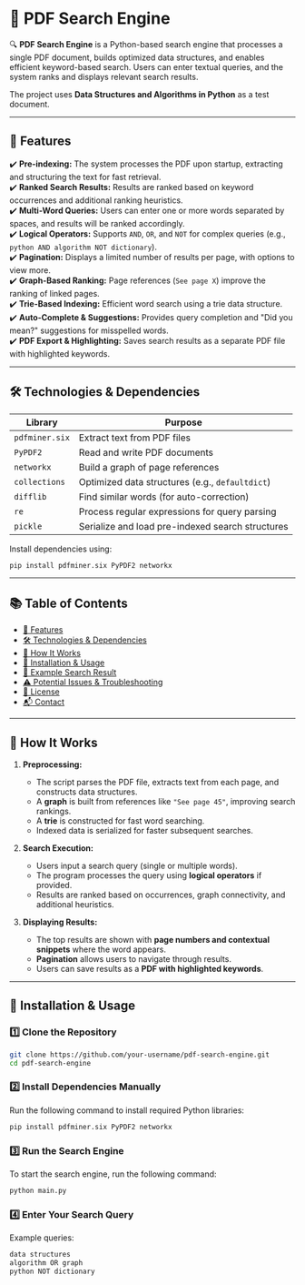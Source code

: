 # 📄 PDF Search Engine  

🔍 **PDF Search Engine** is a Python-based search engine that processes a single PDF document, builds optimized data structures, and enables efficient keyword-based search. Users can enter textual queries, and the system ranks and displays relevant search results.  

The project uses **Data Structures and Algorithms in Python** as a test document.  

---

## 🚀 Features
✔️ **Pre-indexing:** The system processes the PDF upon startup, extracting and structuring the text for fast retrieval.  
✔️ **Ranked Search Results:** Results are ranked based on keyword occurrences and additional ranking heuristics.  
✔️ **Multi-Word Queries:** Users can enter one or more words separated by spaces, and results will be ranked accordingly.  
✔️ **Logical Operators:** Supports `AND`, `OR`, and `NOT` for complex queries (e.g., `python AND algorithm NOT dictionary`).  
✔️ **Pagination:** Displays a limited number of results per page, with options to view more.  
✔️ **Graph-Based Ranking:** Page references (`See page X`) improve the ranking of linked pages.  
✔️ **Trie-Based Indexing:** Efficient word search using a trie data structure.  
✔️ **Auto-Complete & Suggestions:** Provides query completion and "Did you mean?" suggestions for misspelled words.  
✔️ **PDF Export & Highlighting:** Saves search results as a separate PDF file with highlighted keywords.  

---

## 🛠 Technologies & Dependencies
| Library       | Purpose |
|--------------|---------|
| `pdfminer.six`  | Extract text from PDF files |
| `PyPDF2`        | Read and write PDF documents |
| `networkx`      | Build a graph of page references |
| `collections`   | Optimized data structures (e.g., `defaultdict`) |
| `difflib`       | Find similar words (for auto-correction) |
| `re`            | Process regular expressions for query parsing |
| `pickle`        | Serialize and load pre-indexed search structures |

Install dependencies using:
```sh
pip install pdfminer.six PyPDF2 networkx
```
---

## 📚 Table of Contents
- [🚀 Features](#-features)  
- [🛠 Technologies & Dependencies](#-technologies--dependencies)  
- [📖 How It Works](#-how-it-works)  
- [🔧 Installation & Usage](#-installation--usage)  
- [📌 Example Search Result](#-example-search-result)  
- [⚠️ Potential Issues & Troubleshooting](#-potential-issues--troubleshooting)  
- [📜 License](#-license)  
- [📬 Contact](#-contact) 

---

## 📖 How It Works
1. **Preprocessing:**  
   - The script parses the PDF file, extracts text from each page, and constructs data structures.  
   - A **graph** is built from references like `"See page 45"`, improving search rankings.  
   - A **trie** is constructed for fast word searching.  
   - Indexed data is serialized for faster subsequent searches.  

2. **Search Execution:**  
   - Users input a search query (single or multiple words).  
   - The program processes the query using **logical operators** if provided.  
   - Results are ranked based on occurrences, graph connectivity, and additional heuristics.  

3. **Displaying Results:**  
   - The top results are shown with **page numbers and contextual snippets** where the word appears.  
   - **Pagination** allows users to navigate through results.  
   - Users can save results as a **PDF with highlighted keywords**.  

---

## 🔧 Installation & Usage

### **1️⃣ Clone the Repository**
```sh
git clone https://github.com/your-username/pdf-search-engine.git
cd pdf-search-engine
```

### **2️⃣ Install Dependencies Manually**  
Run the following command to install required Python libraries:  
```sh
pip install pdfminer.six PyPDF2 networkx
```

### **3️⃣ Run the Search Engine**  
To start the search engine, run the following command:  
```sh
python main.py
```

### **4️⃣ Enter Your Search Query**  
Example queries:  
```sh
data structures
algorithm OR graph
python NOT dictionary
```

